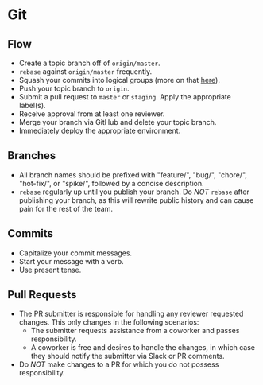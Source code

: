 # Git

## Flow
- Create a topic branch off of `origin/master`.
- `rebase` against `origin/master` frequently.
- Squash your commits into logical groups (more on that [here](https://davidwalsh.name/squash-commits-git)).
- Push your topic branch to `origin`.
- Submit a pull request to `master` or `staging`. Apply the appropriate label(s).
- Receive approval from at least one reviewer.
- Merge your branch via GitHub and delete your topic branch.
- Immediately deploy the appropriate environment.

## Branches
- All branch names should be prefixed with "feature/", "bug/", "chore/", "hot-fix/", or "spike/", followed by a concise description.
- `rebase` regularly up until you publish your branch. Do *NOT* `rebase` after publishing your branch, as this will rewrite public history and can cause pain for the rest of the team.

## Commits
- Capitalize your commit messages.
- Start your message with a verb.
- Use present tense.

## Pull Requests
- The PR submitter is responsible for handling any reviewer requested changes. This only changes in the following scenarios:
  - The submitter requests assistance from a coworker and passes responsibility.
  - A coworker is free and desires to handle the changes, in which case they should notify the submitter via Slack or PR comments.
- Do *NOT* make changes to a PR for which you do not possess responsibility.
